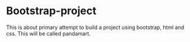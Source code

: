 # Bootstrap-project 
This is about primary attempt to build a project using bootstrap, html and css. This will be called pandamart.
